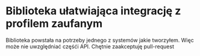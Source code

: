 # Biblioteka ułatwiająca integrację z profilem zaufanym

Biblioteka powstała na potrzeby jednego z systemów jakie tworzyłem. Więc może nie uwzględniać częśći API. Chętnie zaakceptuję pull-request
